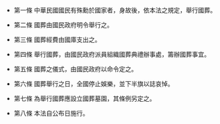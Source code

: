 * 第一條 中華民國國民有殊勳於國家者，身故後，依本法之規定，舉行國葬。

* 第二條 國葬由國民政府明令舉行之。

* 第三條 國葬經費由國庫支出之。

* 第四條 舉行國葬，由國民政府派員組織國葬典禮辦事處，籌辦國葬事宜。

* 第五條 國葬之儀式，由國民政府以命令定之。

* 第六條 國葬舉行之日，全國停止娛樂，並下半旗以誌哀悼。

* 第七條 為舉行國葬應設立國葬墓園，其條例另定之。

* 第八條 本法自公布日施行。

